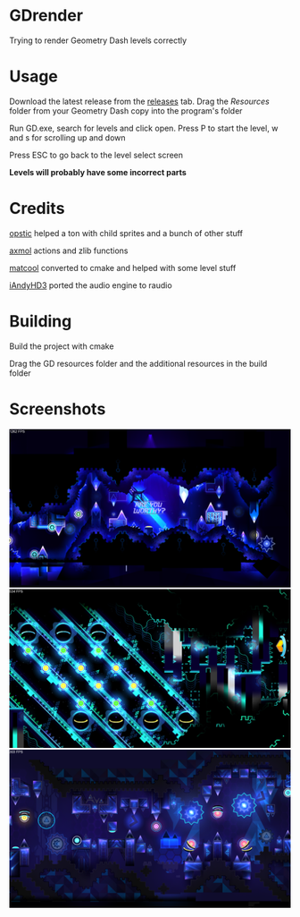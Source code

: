 # GDrender
Trying to render Geometry Dash levels correctly

# Usage
Download the latest release from the [releases](https://github.com/maxnut/gdrender/releases/latest) tab. Drag the _Resources_ folder from your Geometry Dash copy into the program's folder

Run GD.exe, search for levels and click open. Press P to start the level, w and s for scrolling up and down

Press ESC to go back to the level select screen

__Levels will probably have some incorrect parts__

# Credits

[opstic](https://github.com/opstic/gdclone) helped a ton with child sprites and a bunch of other stuff

[axmol](https://github.com/axmolengine/axmol) actions and zlib functions

[matcool](https://github.com/matcool) converted to cmake and helped with some level stuff

[iAndyHD3](https://github.com/iAndyHD3) ported the audio engine to raudio

# Building

Build the project with cmake

Drag the GD resources folder and the additional resources in the build folder

# Screenshots

![ss1](/images/ss1.png)
![ss2](/images/ss2.png)
![ss3](/images/ss3.png)
